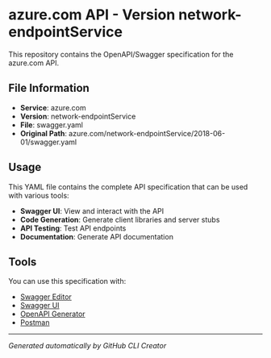 # azure.com API - Version network-endpointService

This repository contains the OpenAPI/Swagger specification for the azure.com API.

## File Information

- **Service**: azure.com
- **Version**: network-endpointService
- **File**: swagger.yaml
- **Original Path**: azure.com/network-endpointService/2018-06-01/swagger.yaml

## Usage

This YAML file contains the complete API specification that can be used with various tools:

- **Swagger UI**: View and interact with the API
- **Code Generation**: Generate client libraries and server stubs
- **API Testing**: Test API endpoints
- **Documentation**: Generate API documentation

## Tools

You can use this specification with:

- [Swagger Editor](https://editor.swagger.io/)
- [Swagger UI](https://swagger.io/tools/swagger-ui/)
- [OpenAPI Generator](https://openapi-generator.tech/)
- [Postman](https://www.postman.com/)

---

*Generated automatically by GitHub CLI Creator*
